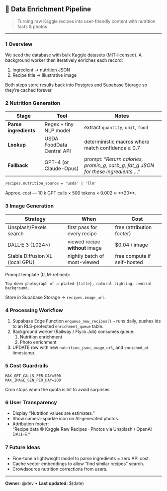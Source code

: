 ## 🍳 Data Enrichment Pipeline

> Turning raw Kaggle recipes into user-friendly content with nutrition facts & photos

---

### 1 Overview

We seed the database with bulk Kaggle datasets (MIT-licensed). A background worker then iteratively enriches each record:

1. Ingredient → nutrition JSON
2. Recipe title → illustrative image

Both steps store results back into Postgres and Supabase Storage so they’re cached forever.

### 2 Nutrition Generation

| Stage                 | Tool                      | Notes                                                                              |
| --------------------- | ------------------------- | ---------------------------------------------------------------------------------- |
| **Parse ingredients** | Regex + tiny NLP model    | extract `quantity`, `unit`, `food`                                                 |
| **Lookup**            | USDA FoodData Central API | deterministic macros where match confidence ≥ 0.7                                  |
| **Fallback**          | GPT-4 (or Claude-Opus)    | prompt: _“Return calories, protein_g, carb_g, fat_g JSON for these ingredients …”_ |

```txt
recipes.nutrition_source = 'usda' | 'llm'
```

Approx. cost — 10 k GPT calls × 500 tokens × $0.002 ≈ **$20**.

### 3 Image Generation

| Strategy                        | When                            | Cost                        |
| ------------------------------- | ------------------------------- | --------------------------- |
| Unsplash/Pexels search          | first pass for every recipe     | free (attribution footer)   |
| DALL·E 3 (1024×)                | viewed recipe **without** image | $0.04 / image               |
| Stable Diffusion XL (local GPU) | nightly batch of most-viewed    | free compute if self-hosted |

Prompt template (LLM-refined):

```text
Top-down photograph of a plated {title}, natural lighting, neutral background.
```

Store in Supabase Storage → `recipes.image_url`.

### 4 Processing Workflow

1. Supabase Edge Function `enqueue_new_recipes()` – runs daily, pushes ids to an RLS-protected `enrichment_queue` table.
2. Background worker (Railway / Fly.io Job) consumes queue:
   1. Nutrition enrichment
   2. Photo enrichment
3. UPDATE row with new `nutrition_json`, `image_url`, and `enriched_at` timestamp.

### 5 Cost Guardrails

```env
MAX_GPT_CALLS_PER_DAY=500
MAX_IMAGE_GEN_PER_DAY=200
```

Cron stops when the quota is hit to avoid surprises.

### 6 User Transparency

- Display “Nutrition values are estimates.”
- Show camera-sparkle icon on AI-generated photos.
- Attribution footer:  
  “Recipe data © Kaggle Raw Recipes · Photos via Unsplash / OpenAI DALL·E.”

### 7 Future Ideas

- Fine-tune a lightweight model to parse ingredients = zero API cost.
- Cache vector embeddings to allow “find similar recipes” search.
- Crowdsource nutrition corrections from users.

---

**Owner:** @dev • **Last updated:** $(date)
